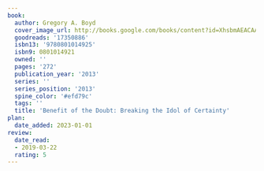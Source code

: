```yaml
---
book:
  author: Gregory A. Boyd
  cover_image_url: http://books.google.com/books/content?id=XhsbmAEACAAJ&printsec=frontcover&img=1&zoom=1&source=gbs_api
  goodreads: '17350886'
  isbn13: '9780801014925'
  isbn9: 0801014921
  owned: ''
  pages: '272'
  publication_year: '2013'
  series: ''
  series_position: '2013'
  spine_color: '#efd79c'
  tags: ''
  title: 'Benefit of the Doubt: Breaking the Idol of Certainty'
plan:
  date_added: 2023-01-01
review:
  date_read:
  - 2019-03-22
  rating: 5
---
```

